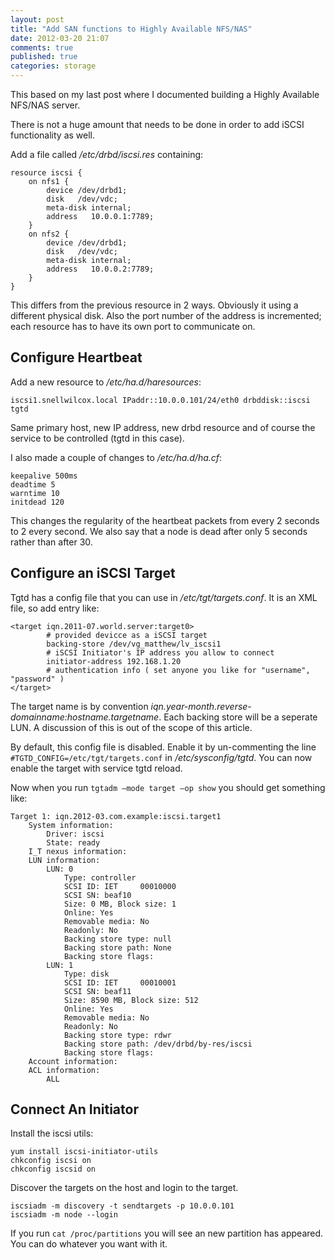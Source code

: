 ```yaml
---
layout: post
title: "Add SAN functions to Highly Available NFS/NAS"
date: 2012-03-20 21:07
comments: true
published: true
categories: storage
---
```


This based on my last post where I documented building a Highly Available NFS/NAS server.

There is not a huge amount that needs to be done in order to add iSCSI functionality as well.
<!-- more -->

Add a file called _/etc/drbd/iscsi.res_ containing:

```
resource iscsi {
    on nfs1 {
        device /dev/drbd1;
        disk   /dev/vdc;
        meta-disk internal;
        address   10.0.0.1:7789;
    }
    on nfs2 {
        device /dev/drbd1;
        disk   /dev/vdc;
        meta-disk internal;
        address   10.0.0.2:7789;
    }
}
```

This differs from the previous resource in 2 ways. Obviously it using a different physical disk. Also the port number of the address is incremented; each resource has to have its own port to communicate on.

## Configure Heartbeat

Add a new resource to _/etc/ha.d/haresources_:

```
iscsi1.snellwilcox.local IPaddr::10.0.0.101/24/eth0 drbddisk::iscsi tgtd
```

Same primary host, new IP address, new drbd resource and of course the service to be controlled (tgtd in this case).

I also made a couple of changes to _/etc/ha.d/ha.cf_:

```
keepalive 500ms
deadtime 5
warntime 10
initdead 120
```

This changes the regularity of the heartbeat packets from every 2 seconds to 2 every second. We also say that a node is dead after only 5 seconds rather than after 30.

## Configure an iSCSI Target

Tgtd has a config file that you can use in _/etc/tgt/targets.conf_. It is an XML file, so add entry like:

```
<target iqn.2011-07.world.server:target0>
        # provided devicce as a iSCSI target
        backing-store /dev/vg_matthew/lv_iscsi1
        # iSCSI Initiator's IP address you allow to connect
        initiator-address 192.168.1.20
        # authentication info ( set anyone you like for "username", "password" )
</target>
```


The target name is by convention _iqn.year-month.reverse-domainname:hostname.targetname_. Each backing store will be a seperate LUN. A discussion of this is out of the scope of this article.

By default, this config file is disabled. Enable it by un-commenting the line `#TGTD_CONFIG=/etc/tgt/targets.conf` in _/etc/sysconfig/tgtd_. You can now enable the target with service tgtd reload.

Now when you run `tgtadm –mode target –op show` you should get something like:

```
Target 1: iqn.2012-03.com.example:iscsi.target1
    System information:
        Driver: iscsi
        State: ready
    I_T nexus information:
    LUN information:
        LUN: 0
            Type: controller
            SCSI ID: IET     00010000
            SCSI SN: beaf10
            Size: 0 MB, Block size: 1
            Online: Yes
            Removable media: No
            Readonly: No
            Backing store type: null
            Backing store path: None
            Backing store flags:
        LUN: 1
            Type: disk
            SCSI ID: IET     00010001
            SCSI SN: beaf11
            Size: 8590 MB, Block size: 512
            Online: Yes
            Removable media: No
            Readonly: No
            Backing store type: rdwr
            Backing store path: /dev/drbd/by-res/iscsi
            Backing store flags:
    Account information:
    ACL information:
        ALL
```

## Connect An Initiator

Install the iscsi utils:

```
yum install iscsi-initiator-utils
chkconfig iscsi on
chkconfig iscsid on
```

Discover the targets on the host and login to the target.
```
iscsiadm -m discovery -t sendtargets -p 10.0.0.101
iscsiadm -m node --login
```

If you run `cat /proc/partitions` you will see an new partition has appeared. You can do whatever you want with it.
